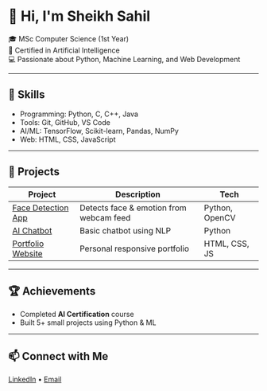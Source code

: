 # 👋 Hi, I'm Sheikh Sahil
🎓 MSc Computer Science (1st Year)  
🤖 Certified in Artificial Intelligence  
💻 Passionate about Python, Machine Learning, and Web Development  

---

## 🚀 Skills
- Programming: Python, C, C++, Java  
- Tools: Git, GitHub, VS Code  
- AI/ML: TensorFlow, Scikit-learn, Pandas, NumPy  
- Web: HTML, CSS, JavaScript  

---

## 🧠 Projects
| Project | Description | Tech |
|----------|--------------|------|
| [Face Detection App](#) | Detects face & emotion from webcam feed | Python, OpenCV |
| [AI Chatbot](#) | Basic chatbot using NLP | Python |
| [Portfolio Website](#) | Personal responsive portfolio | HTML, CSS, JS |

---

## 🏆 Achievements
- Completed **AI Certification** course  
- Built 5+ small projects using Python & ML  

---

## 📫 Connect with Me
[LinkedIn](#) • [Email](mailto:kiongsheikhsahil@gmail.com)
